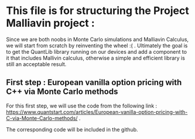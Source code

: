 # This file is for structuring the Project Malliavin project :

Since we are both noobs in Monte Carlo simulations and Malliavin Calculus, we will start from scratch by reinventing the wheel :( .
Ultimately the goal is to get the QuantLib library running on our devices and add a component to it that includes Mallivin calculus, otherwise a simple 
and efficient library is still an acceptable result. 

## First step : European vanilla option pricing with C++ via Monte Carlo methods 

For this first step, we will use the code from the following link : 
https://www.quantstart.com/articles/European-vanilla-option-pricing-with-C-via-Monte-Carlo-methods/ .

The corresponding code will be included in the github.
